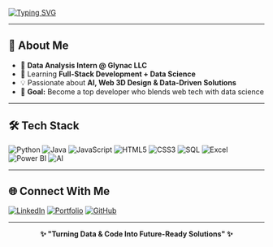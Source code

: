 <!-- Typing SVG -->
[![Typing SVG](https://readme-typing-svg.demolab.com?font=Fira+Code&pause=1000&color=2FF700&center=true&vCenter=true&width=600&lines=Hi%2C+I'm+Ansh!;Data+Analyst+%26+Web+Developer;AI+%26+Data+Science+Enthusiast;Building+Data-Driven+Solutions)](https://git.io/typing-svg)

---

## 🚀 About Me  
- 🔭 **Data Analysis Intern @ Glynac LLC**  
- 🌱 Learning **Full-Stack Development + Data Science**  
- 💡 Passionate about **AI, Web 3D Design & Data-Driven Solutions**  
- 🎯 **Goal:** Become a top developer who blends web tech with data science  

---

## 🛠 Tech Stack
![Python](https://img.shields.io/badge/Python-3776AB?style=for-the-badge&logo=python&logoColor=white)
![Java](https://img.shields.io/badge/Java-ED8B00?style=for-the-badge&logo=openjdk&logoColor=white)
![JavaScript](https://img.shields.io/badge/JavaScript-F7DF1E?style=for-the-badge&logo=javascript&logoColor=black)
![HTML5](https://img.shields.io/badge/HTML5-E34F26?style=for-the-badge&logo=html5&logoColor=white)
![CSS3](https://img.shields.io/badge/CSS3-1572B6?style=for-the-badge&logo=css3&logoColor=white)
![SQL](https://img.shields.io/badge/SQL-025E8C?style=for-the-badge&logo=postgresql&logoColor=white)
![Excel](https://img.shields.io/badge/Excel-217346?style=for-the-badge&logo=microsoft-excel&logoColor=white)
![Power BI](https://img.shields.io/badge/PowerBI-F2C811?style=for-the-badge&logo=powerbi&logoColor=black)
![AI](https://img.shields.io/badge/Artificial%20Intelligence-FF6F00?style=for-the-badge&logo=openai&logoColor=white)

---

## 🌐 Connect With Me
[![LinkedIn](https://img.shields.io/badge/LinkedIn-0077B5?style=for-the-badge&logo=linkedin&logoColor=white)]([https://www.linkedin.com/in/YOUR-LINKEDIN](https://www.linkedin.com/in/ansh0/))
[![Portfolio](https://img.shields.io/badge/Portfolio-000000?style=for-the-badge&logo=react&logoColor=white)](https://YOUR-PORTFOLIO-LINK)
[![GitHub](https://img.shields.io/badge/GitHub-100000?style=for-the-badge&logo=github&logoColor=white)](https://github.com/Ansh701)

---

<div align="center">
  
**✨ "Turning Data & Code Into Future-Ready Solutions" ✨**  

</div>
